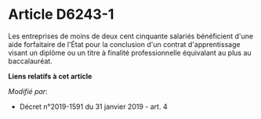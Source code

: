 # Article D6243-1

Les entreprises de moins de deux cent cinquante salariés bénéficient d'une aide forfaitaire de l'État pour la conclusion d'un
contrat d'apprentissage visant un diplôme ou un titre à finalité professionnelle équivalant au plus au baccalauréat.

**Liens relatifs à cet article**

_Modifié par_:

  - Décret n°2019-1591 du 31 janvier 2019 - art. 4
